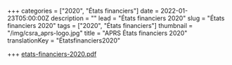 +++
categories = ["2020", "États financiers"]
date = 2022-01-23T05:00:00Z
description = ""
lead = "États financiers 2020"
slug = "États financiers 2020"
tags = ["2020", "États financiers"]
thumbnail = "/img/csra_aprs-logo.jpg"
title = "APRS États financiers 2020"
translationKey = "Étatsfinanciers2020"

+++
[etats-financiers-2020.pdf](/img/etats-financiers-2020.pdf "etats-financiers-2020.pdf")